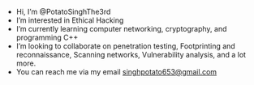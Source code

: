 - Hi, I’m @PotatoSinghThe3rd
- I’m interested in Ethical Hacking
- I’m currently learning computer networking, cryptography, and programming C++ 
- I’m looking to collaborate on penetration testing, Footprinting and reconnaissance, Scanning networks, Vulnerability analysis, and a lot more.
- You can reach me via my email singhpotato653@gmail.com

<!---
PotatoSinghThe3rd/PotatoSinghThe3rd is a special repository because its `README.md` (this file) appears on your GitHub profile.
You can click the Preview link to take a look at your changes.
--->
